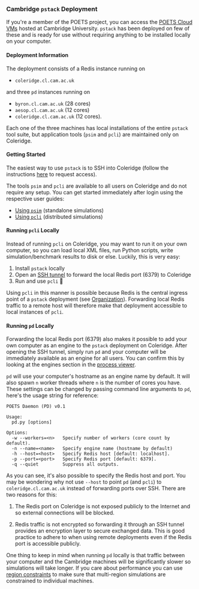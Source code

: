 ### Cambridge `pstack` Deployment

If you're a member of the POETS project, you can access the [POETS Cloud
VMs](https://github.com/POETSII/poets-cloud) hosted at Cambridge University.
`pstack` has been deployed on few of these and is ready for use without
requiring anything to be installed locally on your computer.

#### Deployment Information

The deployment consists of a Redis instance running on

- `coleridge.cl.cam.ac.uk`

and three `pd` instances running on

- `byron.cl.cam.ac.uk` (28 cores)
- `aesop.cl.cam.ac.uk` (12 cores)
- `coleridge.cl.cam.ac.uk` (12 cores).

Each one of the three machines has local installations of the entire `pstack`
tool suite, but application tools (`psim` and `pcli`) are maintained only on
Coleridge.

#### Getting Started

The easiest way to use `pstack` is to SSH into Coleridge (follow the
instructions [here](https://github.com/POETSII/poets-cloud) to request access).

The tools `psim` and `pcli` are available to all users on Coleridge and do not
require any setup. You can get started immediately after login using the
respective user guides:

- [Using `psim`](psim.md) (standalone simulations)
- [Using `pcli`](pcli.md) (distributed simulations)

#### Running `pcli` Locally

Instead of running `pcli` on Coleridge, you may want to run it on your own
computer, so you can load local XML files, run Python scripts, write
simulation/benchmark results to disk or else. Luckily, this is very easy:

1. Install `pstack` locally
2. Open an [SSH
tunnel](https://www.howtogeek.com/168145/how-to-use-ssh-tunneling/) to forward
the local Redis port (6379) to Coleridge
3. Run and use `pcli` :tada:

Using `pcli` in this manner is possible because Redis is the central ingress
point of a `pstack` deployment (see [Organization](organization.md)).
Forwarding local Redis traffic to a remote host will therefore make that
deployment accessible to local instances of `pcli`.

#### Running `pd` Locally

Forwarding the local Redis port (6379) also makes it possible to add your own
computer as an engine to the `pstack` deployment on Coleridge. After opening
the SSH tunnel, simply run `pd` and your computer will be immediately
available as an engine for all users. You can confirm this by looking at the
engines section in the [process viewer](pcli.md#the-process-viewer).

`pd` will use your computer's hostname as an engine name by default. It will
also spawn `n` worker threads where `n` is the number of cores you have. These
settings can be changed by passing command line arguments to `pd`, here's the
usage string for reference:

```
POETS Daemon (PD) v0.1

Usage:
  pd.py [options]

Options:
  -w --workers=<n>   Specify number of workers (core count by default).
  -n --name=<name>   Specify engine name (hostname by default)
  -h --host=<host>   Specify Redis host [default: localhost].
  -p --port=<port>   Specify Redis port [default: 6379].
  -q --quiet         Suppress all outputs.
```

As you can see, it's also possible to specify the Redis host and port. You may
be wondering why not use `--host` to point `pd` (and `pcli`) to
`coleridge.cl.cam.ac.uk` instead of forwarding ports over SSH. There are two
reasons for this:

1. The Redis port on Coleridge is not exposed publicly to the Internet and so
external connections will be blocked.

2. Redis traffic is not encrypted so forwarding it through an SSH tunnel
provides an encryption layer to secure exchanged data. This is good practice
to adhere to when using remote deployments even if the Redis port is
accessible publicly.

One thing to keep in mind when running `pd` locally is that traffic between
your computer and the Cambridge machines will be significantly slower so
simulations will take longer. If you care about performance you can use
[region constraints](pcli.md#constraining-region-mapping) to make sure that
multi-region simulations are constrained to individual machines.
